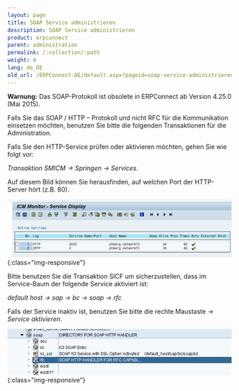 ```yaml
---
layout: page
title: SOAP Service administrieren
description: SOAP Service administrieren
product: erpconnect
parent: administration
permalink: /:collection/:path
weight: 4
lang: de_DE
old_url: /ERPConnect-DE/default.aspx?pageid=soap-service-administrieren
---
```


**Warnung:** Das SOAP-Protokoll ist obsolete in ERPConnect ab Version 4.25.0 (Mai 2015). 

Falls Sie das SOAP / HTTP – Protokoll und nicht RFC für die Kommunikation einsetzen möchten, benutzen Sie bitte die folgenden Transaktionen für die Administration.

Falls Sie den HTTP-Service prüfen oder aktivieren möchten, gehen Sie wie folgt vor:

*Transaktion SMICM -> Springen -> Services*.

Auf diesem Bild können Sie herausfinden, auf welchen Port der HTTP-Server hört (z.B. 80). 

![SOAP-Administration_001](/img/content/SOAP-Administration_001.png){:class="img-responsive"}

Bitte benutzen Sie die Transaktion SICF um sicherzustellen, dass im Service-Baum der folgende Service aktiviert ist:

*default host -> sap -> bc -> soap -> rfc*

Falls der Service inaktiv ist, benutzen Sie bitte die rechte Maustaste -> *Service aktivieren*.  



![SOAP-Administration_002](/img/content/SOAP-Administration_002.png){:class="img-responsive"}

